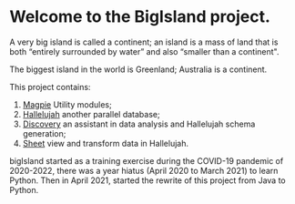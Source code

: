 # Welcome to the BigIsland project.

A very big island is called a continent; an island is a mass of land that is both “entirely surrounded by water” and also “smaller than a continent".

The biggest island in the world is Greenland; Australia is a continent.

This project contains:
1. <a href="magpie.md">Magpie</a> Utility modules;
2. <a href="hallelujah/hallelujah.md">Hallelujah</a> another parallel database;
3. <a href="discovery.md">Discovery</a> an assistant in data analysis and Hallelujah schema generation;
4. <a href="sheet.md">Sheet</a> view and transform data in Hallelujah.

bigIsland started as a training exercise during the COVID-19 pandemic of 2020-2022, there was a year hiatus (April 2020 to March 2021) to learn Python. Then in April 2021, started the rewrite of this project from Java to Python.

